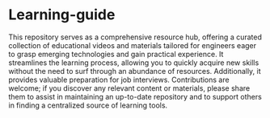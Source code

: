 # Learning-guide
This repository serves as a comprehensive resource hub, offering a curated collection of educational videos and materials tailored for engineers eager to grasp emerging technologies and gain practical experience. It streamlines the learning process, allowing you to quickly acquire new skills without the need to surf through an abundance of resources. Additionally, it provides valuable preparation for job interviews. Contributions are welcome; if you discover any relevant content or materials, please share them to assist in maintaining an up-to-date repository and to support others in finding a centralized source of learning tools.
